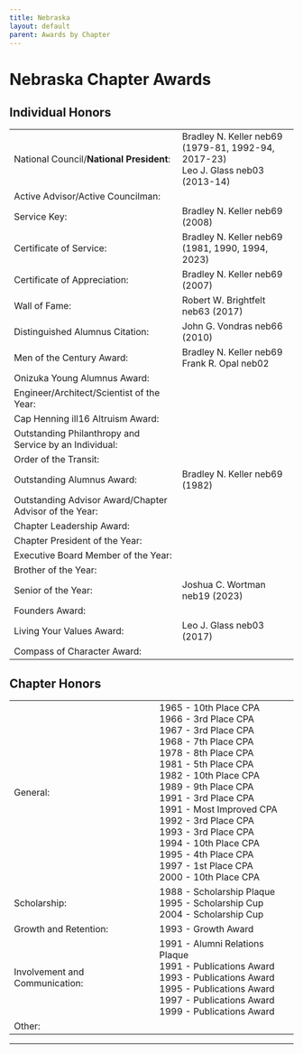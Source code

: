 ```yaml
---
title: Nebraska
layout: default
parent: Awards by Chapter
---
```


<link rel="stylesheet" href="{{ '/assets/css/by_chapter.css' | relative_url }}">

# Nebraska Chapter Awards

## Individual Honors

<table>
<tbody>

<tr>
<td>National Council/<b>National President</b>:</td>
<td>Bradley N. Keller neb69 (1979-81, 1992-94, 2017-23)
<br>Leo J. Glass neb03 (2013-14)
</td></tr>

<tr>
<td>Active Advisor/Active Councilman:</td>
<td>
</td></tr>

<tr>
<td>Service Key:</td>
<td>Bradley N. Keller neb69 (2008)
</td></tr>

<tr>
<td>Certificate of Service:</td>
<td>Bradley N. Keller neb69 (1981, 1990, 1994, 2023)
</td></tr>

<tr>
<td>Certificate of Appreciation:</td>
<td>Bradley N. Keller neb69 (2007)
</td></tr>

<tr>
<td>Wall of Fame:</td>
<td>Robert W. Brightfelt neb63 (2017)
</td></tr>

<tr>
<td>Distinguished Alumnus Citation:</td>
<td>John G. Vondras neb66 (2010)
</td></tr>

<tr>
<td>Men of the Century Award:</td>
<td>Bradley N. Keller neb69
<br>Frank R. Opal neb02
</td></tr>

<tr>
<td>Onizuka Young Alumnus Award:</td>
<td>
</td></tr>

<tr>
<td>Engineer/Architect/Scientist of the Year:</td>
<td>
</td></tr>

<tr>
<td>Cap Henning ill16 Altruism Award:</td>
<td>
</td></tr>

<tr>
<td>Outstanding Philanthropy and Service by an Individual:</td>
<td>
</td></tr>

<tr>
<td>Order of the Transit:</td>
<td>
</td></tr>

<tr>
<td>Outstanding Alumnus Award:</td>
<td>Bradley N. Keller neb69 (1982)
</td></tr>

<tr>
<td>Outstanding Advisor Award/Chapter Advisor of the Year:</td>
<td>
</td></tr>

<tr>
<td>Chapter Leadership Award:</td>
<td>
</td></tr>

<tr>
<td>Chapter President of the Year:</td>
<td>
</td></tr>

<tr>
<td>Executive Board Member of the Year:</td>
<td>
</td></tr>

<tr>
<td>Brother of the Year:</td>
<td>
</td></tr>

<tr>
<td>Senior of the Year:</td>
<td>Joshua C. Wortman neb19 (2023)
</td></tr>

<tr>
<td>Founders Award:</td>
<td>
</td></tr>

<tr>
<td>Living Your Values Award:</td>
<td>Leo J. Glass neb03 (2017)
</td></tr>

<tr>
<td>Compass of Character Award:</td>
<td>
</td></tr>

</tbody>
</table>

## Chapter Honors

<table>
<tbody>

<tr>
<td>General:</td>
<td>1965 - 10th Place CPA
<br>1966 - 3rd Place CPA
<br>1967 - 3rd Place CPA
<br>1968 - 7th Place CPA
<br>1978 - 8th Place CPA
<br>1981 - 5th Place CPA
<br>1982 - 10th Place CPA
<br>1989 - 9th Place CPA
<br>1991 - 3rd Place CPA
<br>1991 - Most Improved CPA
<br>1992 - 3rd Place CPA
<br>1993 - 3rd Place CPA
<br>1994 - 10th Place CPA
<br>1995 - 4th Place CPA
<br>1997 - 1st Place CPA
<br>2000 - 10th Place CPA
</td></tr>

<tr>
<td>Scholarship:</td>
<td>1988 - Scholarship Plaque
<br>1995 - Scholarship Cup
<br>2004 - Scholarship Cup
</td></tr>

<tr>
<td>Growth and Retention:</td>
<td>1993 - Growth Award
</td></tr>

<tr>
<td>Involvement and Communication:</td>
<td>1991 - Alumni Relations Plaque
<br>1991 - Publications Award
<br>1993 - Publications Award
<br>1995 - Publications Award
<br>1997 - Publications Award
<br>1999 - Publications Award
</td></tr>

<tr>
<td>Other:</td>
<td>
</td></tr>

</tbody>
</table>

---
